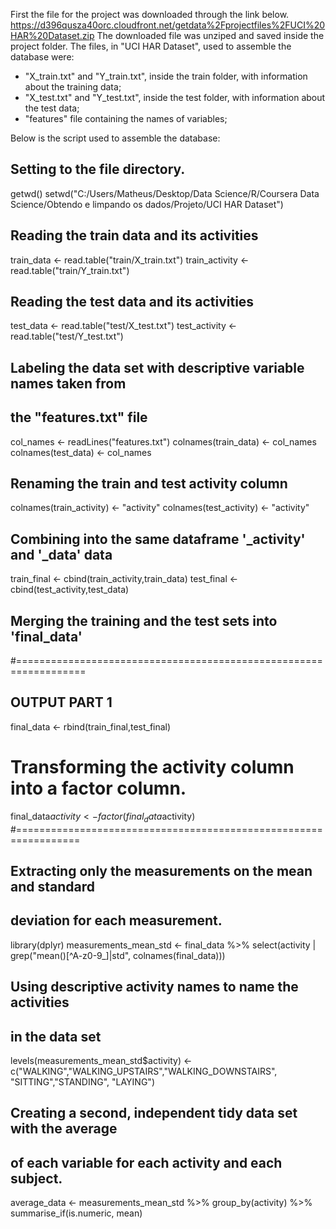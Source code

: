 First the file for the project was downloaded through the link below.
  https://d396qusza40orc.cloudfront.net/getdata%2Fprojectfiles%2FUCI%20HAR%20Dataset.zip
The downloaded file was unziped and saved inside the project folder.
The files, in "UCI HAR Dataset", used to assemble the database were:
- "X_train.txt" and "Y_train.txt", inside the train folder, with information about the training data;
- "X_test.txt" and "Y_test.txt", inside the test folder, with information about the test data;
- "features" file containing the names of variables;


Below is the script used to assemble the database:

## Setting to the file directory.
getwd()
setwd("C:/Users/Matheus/Desktop/Data Science/R/Coursera Data Science/Obtendo e limpando os dados/Projeto/UCI HAR Dataset")


## Reading the train data and its activities
train_data <- read.table("train/X_train.txt")
train_activity <- read.table("train/Y_train.txt")

## Reading the test data and its activities
test_data <- read.table("test/X_test.txt")
test_activity <- read.table("test/Y_test.txt")
                        
## Labeling the data set with descriptive variable names taken from
## the "features.txt" file 
col_names <- readLines("features.txt")
colnames(train_data) <-  col_names
colnames(test_data) <- col_names

## Renaming the train and test activity column
colnames(train_activity) <- "activity"
colnames(test_activity) <- "activity"

## Combining into the same dataframe '_activity' and '_data' data
train_final <- cbind(train_activity,train_data)
test_final <- cbind(test_activity,test_data)

## Merging the training and the test sets into 'final_data'
#==================================================================
## OUTPUT PART 1
final_data <- rbind(train_final,test_final)
# Transforming the activity column into a factor column.
final_data$activity <- factor(final_data$activity)
#=================================================================

## Extracting only the measurements on the mean and standard
## deviation for each measurement.
library(dplyr)
measurements_mean_std <- final_data %>% select(activity | grep("mean()[^A-z0-9_]|std", colnames(final_data)))

## Using descriptive activity names to name the activities
## in the data set
levels(measurements_mean_std$activity) <- c("WALKING","WALKING_UPSTAIRS","WALKING_DOWNSTAIRS",
                              "SITTING","STANDING", "LAYING")


## Creating a second, independent tidy data set with the average
## of each variable for each activity and each subject.
average_data <- measurements_mean_std %>% group_by(activity) %>% summarise_if(is.numeric, mean)



